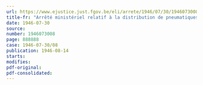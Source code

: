 ```yaml
---
url: https://www.ejustice.just.fgov.be/eli/arrete/1946/07/30/1946073008/justel
title-fr: "Arrêté ministériel relatif à la distribution de pneumatiques pour vélocipèdes"
date: 1946-07-30
source:
number: 1946073008
page: 888888
case: 1946-07-30/08
publication: 1946-08-14
starts:
modifies:
pdf-original:
pdf-consolidated:
---
```


